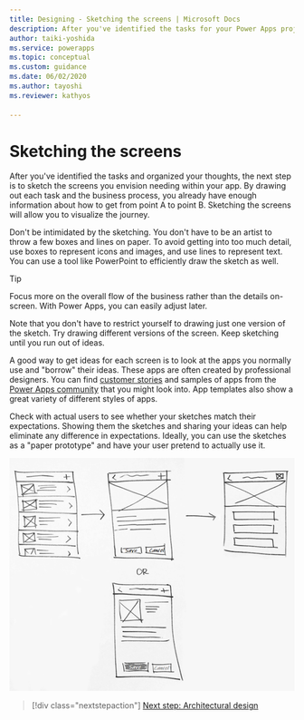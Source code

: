 ```yaml
---
title: Designing - Sketching the screens | Microsoft Docs
description: After you've identified the tasks for your Power Apps project, the next step is to sketch the screens. With these tips, you don't have to be an artist! 
author: taiki-yoshida
ms.service: powerapps
ms.topic: conceptual
ms.custom: guidance
ms.date: 06/02/2020
ms.author: tayoshi
ms.reviewer: kathyos

---
```


# Sketching the screens

After you've identified the tasks and organized your thoughts, the next
step is to sketch the screens you envision needing within your app. By drawing
out each task and the business process, you already have enough information
about how to get from point A to point B. Sketching the screens will allow you
to visualize the journey.

Don't be intimidated by the sketching. You don't have to be an artist to throw a
few boxes and lines on paper. To avoid getting into too much detail, use
boxes to represent icons and images, and use lines to represent text. You can
use a tool like PowerPoint to efficiently draw the sketch as well.

> [!TIP]
> Focus more on the overall flow of the business rather than the details on-screen.
With Power Apps, you can easily adjust later.

Note that you don't have to restrict yourself to drawing just one version of the
sketch. Try drawing different versions of the screen. Keep sketching until
you run out of ideas.

A good way to get ideas for each screen is to look at the apps you normally use
and "borrow" their ideas. These apps are often created by professional designers.
You can find [customer stories](https://powerapps.microsoft.com/customer-stories)
and samples of apps from the [Power Apps community](https://powerusers.microsoft.com/t5/Power-Apps-Community/ct-p/PowerApps1)
that you might look into. App templates also show a great variety of
different styles of apps.

Check with actual users to see whether your sketches match their
expectations. Showing them the sketches and sharing your
ideas can help eliminate any difference in expectations. Ideally, you can
use the sketches as a "paper prototype" and have your user pretend to actually
use it.

![A sketch of some app screen ideas](media/sketch.png "A sketch of some app screen ideas")

> [!div class="nextstepaction"]
> [Next step: Architectural design](where-is-data.md)

